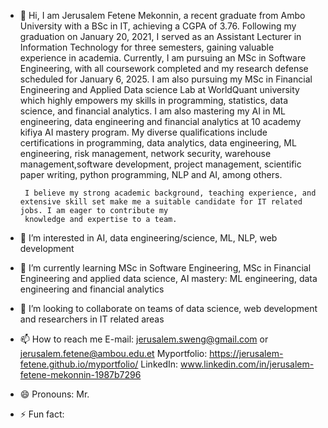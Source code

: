 - 👋 Hi, I am Jerusalem Fetene Mekonnin, a recent graduate from Ambo University with a BSc in IT, achieving a CGPA of 3.76. Following my graduation on January 20, 2021,
        I served as an Assistant Lecturer in Information Technology for three semesters, gaining valuable experience in academia. Currently, I am pursuing an MSc in Software 
        Engineering, with all coursework completed and my research defense scheduled for January 6, 2025. I am also pursuing my MSc in Financial Engineering and 
        Applied Data science Lab at WorldQuant university which  highly empowers my skills in programming, statistics, data science, and financial analytics. I am also mastering
        my AI in ML engineering, data engineering and financial analytics at 10 academy kifiya AI mastery program.
        My diverse qualifications include certifications in programming, data analytics, data engineering, ML engineering, risk management, network security, warehouse 
        management,software development, project management, scientific paper writing, python programming, NLP and AI, among others.

       I believe my strong academic background, teaching experience, and extensive skill set make me a suitable candidate for IT related jobs. I am eager to contribute my
       knowledge and expertise to a team.

- 👀 I’m interested in AI, data engineering/science, ML, NLP, web development
- 🌱 I’m currently learning MSc in Software Engineering, MSc in Financial Engineering and applied data science, AI mastery: ML engineering, data engineering and financial analytics
- 💞️ I’m looking to collaborate on teams of data science, web development and researchers in IT related areas
- 📫 How to reach me
             E-mail:  jerusalem.sweng@gmail.com or jerusalem.fetene@ambou.edu.et
             Myportfolio: https://jerusalem-fetene.github.io/myportfolio/
             LinkedIn: www.linkedin.com/in/jerusalem-fetene-mekonnin-1987b7296
- 😄 Pronouns: Mr.
- ⚡ Fun fact: 

<!---
Jerusalem-Fetene/Jerusalem-Fetene is a ✨ special ✨ repository because its `README.md` (this file) appears on your GitHub profile.
You can click the Preview link to take a look at your changes.
--->
